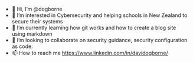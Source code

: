 - 👋 Hi, I’m @dogborne
- 👀 I’m interested in Cybersecurity and helping schools in New Zealand to secure their systems
- 🌱 I’m currently learning how git works and how to create a blog site using markdown
- 💞️ I’m looking to collaborate on security guidance, security configuration as code. 
- 📫 How to reach me https://www.linkedin.com/in/davidogborne/ 

<!---
dogborne/dogborne is a ✨ special ✨ repository because its `README.md` (this file) appears on your GitHub profile.
You can click the Preview link to take a look at your changes.
--->

